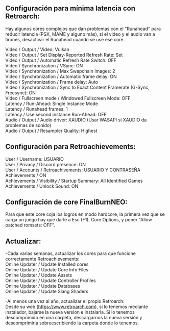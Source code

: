 ## Configuración para mínima latencia con Retroarch:  
Hay algunos cores complejos que dan problemas con el "Runahead" para reducir latencia (PSX, MAME y alguno más), si el video y el audio van a tirones, desactivar el Runahead cuando se use ese core.  

Video / Output / Video: Vulkan  
Video / Output / Set Display-Reported Refresh Rate: Set  
Video / Output / Automatic Refresh Rate Switch: OFF  
Video / Synchronization	/ VSync: ON  
Video / Synchronization	/ Max Swapchain Images: 2  
Video / Synchronization	/ Automatic frame delay: ON  
Video / Synchronization	/ Frame delay: Auto  
Video / Synchronization	/ Sync to Exact Content Framerate (G-Sync, Freesync): ON  
Video / Fullscreen mode	/ Windowed Fullscreen Mode: OFF  
Latency / Run-Ahead: Single Instance Mode  
Latency / Runahead frames: 1  
Latency / Use second instance Run-Ahead: OFF  
Audio / Output / Audio driver: XAUDIO (Usar WASAPI si XAUDIO da problemas de sonido)  
Audio / Output / Resampler Quality: Highest  

## Configuración para Retroachievements:  
User / Username: USUARIO  
User / Privacy / Discord presence: ON  
User / Accounts / Retroachivements: USUARIO Y CONTRASEÑA  
Achievements / ON  
Achievements / Visibility / Startup Summary: All Identified Games  
Achievements / Unlock Sound: ON  

## Configuración de core FinalBurnNEO:
Para que este core coja los logros en modo hardcore, la primera vez que se carga un juego hay que darle a Esc (F1), Core Options, y poner "Allow patched romsets: OFF".  

## Actualizar:
-Cada varias semanas, actualizar los cores para que funcione correctamente Retroachievements:  
Online Updater / Update Installed cores  
Online Updater / Update Core Info Files  
Online Updater / Update Assets  
Online Updater / Update Controller Profiles  
Online Updater / Update Databases  
Online Updater / Update Slang Shaders  

-Al menos una vez al año, actualizar el propio Retroarch:  
Desde su web (https://www.retroarch.com), si lo tenemos mediante instalador, bajarse la nueva version e instalarla. Si lo tenemos descomprimido en una carpeta, descargarnos la nueva versión y descomprimirla sobreescribiendo la carpeta donde lo tenemos.  
